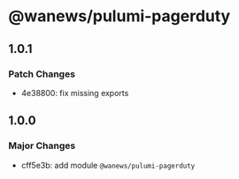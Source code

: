 # @wanews/pulumi-pagerduty

## 1.0.1

### Patch Changes

- 4e38800: fix missing exports

## 1.0.0

### Major Changes

- cff5e3b: add module `@wanews/pulumi-pagerduty`
